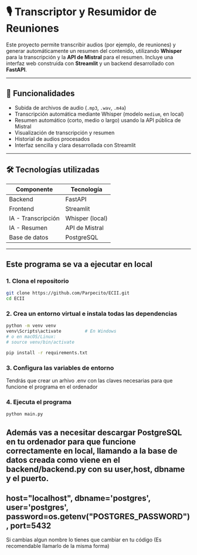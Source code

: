 # 🎙️ Transcriptor y Resumidor de Reuniones

Este proyecto permite transcribir audios (por ejemplo, de reuniones) y generar automáticamente un resumen del contenido, utilizando **Whisper** para la transcripción y la **API de Mistral** para el resumen. Incluye una interfaz web construida con **Streamlit** y un backend desarrollado con **FastAPI**.

---

## 🚀 Funcionalidades

- Subida de archivos de audio (`.mp3`, `.wav`, `.m4a`)
- Transcripción automática mediante Whisper (modelo `medium`, en local)
- Resumen automático (corto, medio o largo) usando la API pública de Mistral
- Visualización de transcripción y resumen
- Historial de audios procesados
- Interfaz sencilla y clara desarrollada con Streamlit

---

## 🛠️ Tecnologías utilizadas

| Componente     | Tecnología           |
|----------------|----------------------|
| Backend        | FastAPI              |
| Frontend       | Streamlit            |
| IA - Transcripción | Whisper (local) |
| IA - Resumen   | API de Mistral       |
| Base de datos  | PostgreSQL           |

---

## Este programa se va a ejecutar en local
### 1. Clona el repositorio
```bash
git clone https://github.com/Parpecito/ECII.git
cd ECII
```
### 2. Crea un entorno virtual e instala todas las dependencias
```bash
python -m venv venv
venv\Scripts\activate         # En Windows
# o en macOS/Linux:
# source venv/bin/activate

pip install -r requirements.txt
```
### 3. Configura las variables de entorno
Tendrás que crear un arhivo .env con las claves necesarias para que funcione el programa en el ordenador
### 4. Ejecuta el programa
```bash
python main.py
```
## Además vas a necesitar descargar PostgreSQL en tu ordenador para que funcione correctamente en local, llamando a la base de datos creada como viene en el backend/backend.py con su user,host, dbname y el puerto.
host="localhost",
    dbname='postgres',
    user='postgres',
    password=os.getenv("POSTGRES_PASSWORD"),
    port=5432
---
Si cambias algun nombre lo tienes que cambiar en tu código (Es recomendable llamarlo de la misma forma)
